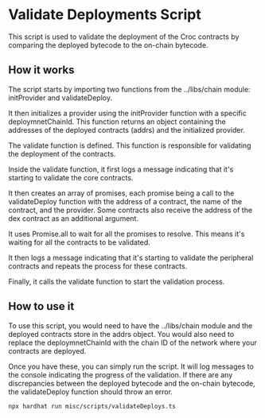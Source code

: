 # Validate Deployments Script
This script is used to validate the deployment of the Croc contracts by comparing the deployed bytecode to the on-chain bytecode.

## How it works
The script starts by importing two functions from the ../libs/chain module: initProvider and validateDeploy.

It then initializes a provider using the initProvider function with a specific deploymnetChainId. This function returns an object containing the addresses of the deployed contracts (addrs) and the initialized provider.

The validate function is defined. This function is responsible for validating the deployment of the contracts.

Inside the validate function, it first logs a message indicating that it's starting to validate the core contracts.

It then creates an array of promises, each promise being a call to the validateDeploy function with the address of a contract, the name of the contract, and the provider. Some contracts also receive the address of the dex contract as an additional argument.

It uses Promise.all to wait for all the promises to resolve. This means it's waiting for all the contracts to be validated.

It then logs a message indicating that it's starting to validate the peripheral contracts and repeats the process for these contracts.

Finally, it calls the validate function to start the validation process.

## How to use it
To use this script, you would need to have the ../libs/chain module and the deployed contracts store in the addrs object. You would also need to replace the deploymnetChainId with the chain ID of the network where your contracts are deployed.

Once you have these, you can simply run the script. It will log messages to the console indicating the progress of the validation. If there are any discrepancies between the deployed bytecode and the on-chain bytecode, the validateDeploy function should throw an error.

```bash
npx hardhat run misc/scripts/validateDeploys.ts
```